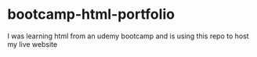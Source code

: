 # bootcamp-html-portfolio
I was learning html from an udemy  bootcamp and is using this repo to host my live website
